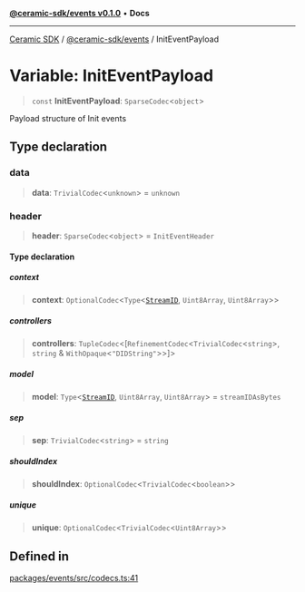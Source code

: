 [**@ceramic-sdk/events v0.1.0**](../README.md) • **Docs**

***

[Ceramic SDK](../../../README.md) / [@ceramic-sdk/events](../README.md) / InitEventPayload

# Variable: InitEventPayload

> `const` **InitEventPayload**: `SparseCodec`\<`object`\>

Payload structure of Init events

## Type declaration

### data

> **data**: `TrivialCodec`\<`unknown`\> = `unknown`

### header

> **header**: `SparseCodec`\<`object`\> = `InitEventHeader`

#### Type declaration

##### context

> **context**: `OptionalCodec`\<`Type`\<[`StreamID`](../../identifiers/classes/StreamID.md), `Uint8Array`, `Uint8Array`\>\>

##### controllers

> **controllers**: `TupleCodec`\<[`RefinementCodec`\<`TrivialCodec`\<`string`\>, `string` & `WithOpaque`\<`"DIDString"`\>\>]\>

##### model

> **model**: `Type`\<[`StreamID`](../../identifiers/classes/StreamID.md), `Uint8Array`, `Uint8Array`\> = `streamIDAsBytes`

##### sep

> **sep**: `TrivialCodec`\<`string`\> = `string`

##### shouldIndex

> **shouldIndex**: `OptionalCodec`\<`TrivialCodec`\<`boolean`\>\>

##### unique

> **unique**: `OptionalCodec`\<`TrivialCodec`\<`Uint8Array`\>\>

## Defined in

[packages/events/src/codecs.ts:41](https://github.com/ceramicstudio/ceramic-sdk/blob/2df74ee449b4c48a3a1f531066c64854fe2dc5dd/packages/events/src/codecs.ts#L41)
